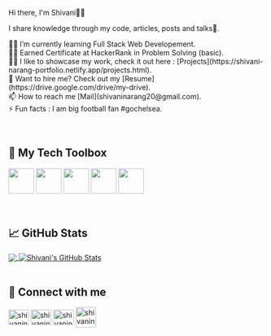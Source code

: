 Hi there, I'm Shivani👩‍💻

I  share knowledge through my code, articles, posts and talks💙️.
<p>
👨‍💻 I’m currently learning Full Stack Web Developement.<br>
👨‍💻 Earned Certificate at HackerRank in Problem Solving (basic).<br>
👨‍💻 I like to showcase my work, check it out here : [Projects](https://shivani-narang-portfolio.netlify.app/projects.html).<br>
📄 Want to hire me? Check out my [Resume](https://drive.google.com/drive/my-drive).<br>
📫 How to reach me [Mail](shivaninarang20@gmail.com).<br>
⚡ Fun facts : I am big football fan #gochelsea.<br>
</p>
<br>

## 🧰 My Tech Toolbox

<p>
<img src="https://cdn.jsdelivr.net/gh/devicons/devicon/icons/html5/html5-original.svg" width="50" height="50"/>
<img src="https://cdn.jsdelivr.net/gh/devicons/devicon/icons/css3/css3-original.svg" width="50" height="50"/>
<img src="https://cdn.jsdelivr.net/gh/devicons/devicon/icons/javascript/javascript-original.svg"width="50" height="50" />
  <img src="https://cdn.jsdelivr.net/gh/devicons/devicon/icons/java/java-original-wordmark.svg"  width="50" height="50"/>
<img src="https://cdn.jsdelivr.net/gh/devicons/devicon/icons/visualstudio/visualstudio-plain.svg" width="50" height="50"/>

  </p>
<br>  
 
## &#x1f4c8; GitHub Stats

 <div>
<a href="https://github.com/Shivani-exe/Shivani-exe">
  <img align="center" src="https://github-readme-stats.vercel.app/api/top-langs/?username=Shivani-exe&title_color=ffffff&text_color=c9cacc&icon_color=2bbc8a&bg_color=1d1f21&langs_count=3" />
</a>
<a href="https://github.com/Shivani-exe/Shivani-exe">
  <img align="center" src="https://github-readme-stats.vercel.app/api?username=Shivani-exe&show_icons=true&line_height=27&count_private=true&title_color=ffffff&text_color=c9cacc&icon_color=2bbc8a&bg_color=1d1f21" alt="Shivani's GitHub Stats" />
</a>
</div>
<br>

## 🔗 Connect with me

<a href="https://twitter.com/snarang_exe" target="blank"><img align="center" src="https://raw.githubusercontent.com/rahuldkjain/github-profile-readme-generator/master/src/images/icons/Social/twitter.svg" alt="shivaninarang" height="30" width="40" /></a>
<a href="https://www.linkedin.com/in/shivani-narang-a86298141/" target="blank"><img align="center" src="https://raw.githubusercontent.com/rahuldkjain/github-profile-readme-generator/master/src/images/icons/Social/linked-in-alt.svg" alt="shivaninarang" height="30" width="40" /></a>
<a href="https://instagram.com/shivani.narang._" target="blank"><img align="center" src="https://raw.githubusercontent.com/rahuldkjain/github-profile-readme-generator/master/src/images/icons/Social/instagram.svg" alt="shivaninarang" height="30" width="40" /></a>
<a href="mailto:shivaninarang20@gmail.com" target="blank"><img align="center" src="https://img.icons8.com/color/48/000000/gmail-new.png" alt="shivaninarang20@ail.com" height="40" width="40" /></a>
       
